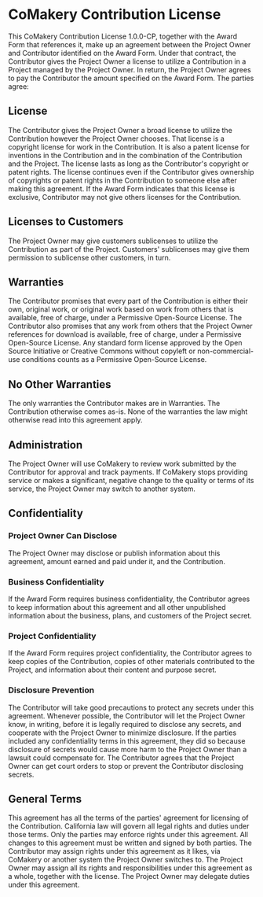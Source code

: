 # CoMakery Contribution License

This CoMakery Contribution License 1.0.0-CP, together with the Award Form that references it, make up an agreement between the Project Owner and Contributor identified on the Award Form. Under that contract, the Contributor gives the Project Owner a license to utilize a Contribution in a Project managed by the Project Owner. In return, the Project Owner agrees to pay the Contributor the amount specified on the Award Form. The parties agree:

## License

The Contributor gives the Project Owner a broad license to utilize the Contribution however the Project Owner chooses. That license is a copyright license for work in the Contribution. It is also a patent license for inventions in the Contribution and in the combination of the Contribution and the Project. The license lasts as long as the Contributor's copyright or patent rights. The license continues even if the Contributor gives ownership of copyrights or patent rights in the Contribution to someone else after making this agreement. If the Award Form indicates that this license is exclusive, Contributor may not give others licenses for the Contribution.

## Licenses to Customers

The Project Owner may give customers sublicenses to utilize the Contribution as part of the Project. Customers' sublicenses may give them permission to sublicense other customers, in turn.

## Warranties

The Contributor promises that every part of the Contribution is either their own, original work, or original work based on work from others that is available, free of charge, under a Permissive Open-Source License. The Contributor also promises that any work from others that the Project Owner references for download is available, free of charge, under a Permissive Open-Source License. Any standard form license approved by the Open Source Initiative or Creative Commons without copyleft or non-commercial-use conditions counts as a Permissive Open-Source License.

## No Other Warranties

The only warranties the Contributor makes are in Warranties. The Contribution otherwise comes as-is. None of the warranties the law might otherwise read into this agreement apply.

## Administration

The Project Owner will use CoMakery to review work submitted by the Contributor for approval and track payments. If CoMakery stops providing service or makes a significant, negative change to the quality or terms of its service, the Project Owner may switch to another system.

## Confidentiality

### Project Owner Can Disclose

The Project Owner may disclose or publish information about this agreement, amount earned and paid under it, and the Contribution.

### Business Confidentiality

If the Award Form requires business confidentiality, the Contributor agrees to keep information about this agreement and all other unpublished information about the business, plans, and customers of the Project secret.

### Project Confidentiality

If the Award Form requires project confidentiality, the Contributor agrees to keep copies of the Contribution, copies of other materials contributed to the Project, and information about their content and purpose secret.

### Disclosure Prevention

The Contributor will take good precautions to protect any secrets under this agreement. Whenever possible, the Contributor will let the Project Owner know, in writing, before it is legally required to disclose any secrets, and cooperate with the Project Owner to minimize disclosure. If the parties included any confidentiality terms in this agreement, they did so because disclosure of secrets would cause more harm to the Project Owner than a lawsuit could compensate for. The Contributor agrees that the Project Owner can get court orders to stop or prevent the Contributor disclosing secrets.

## General Terms

This agreement has all the terms of the parties' agreement for licensing of the Contribution. California law will govern all legal rights and duties under those terms. Only the parties may enforce rights under this agreement. All changes to this agreement must be written and signed by both parties. The Contributor may assign rights under this agreement as it likes, via CoMakery or another system the Project Owner switches to. The Project Owner may assign all its rights and responsibilities under this agreement as a whole, together with the license. The Project Owner may delegate duties under this agreement.